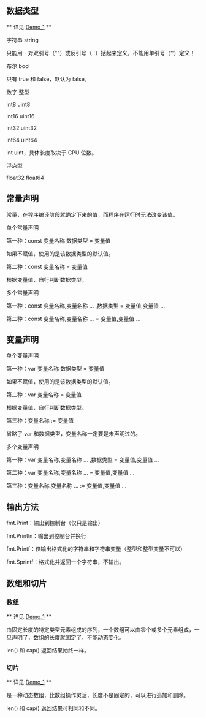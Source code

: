 ## 数据类型

** 详见:[Demo_1](https://github.com/NaraLuwan/go/blob/main/code/demo_1.go) **

字符串
string

只能用一对双引号（""）或反引号（``）括起来定义，不能用单引号（''）定义！

布尔
bool

只有 true 和 false，默认为 false。

数字
整型

int8 uint8

int16 uint16

int32 uint32

int64 uint64

int uint，具体长度取决于 CPU 位数。

浮点型

float32 float64

## 常量声明

常量，在程序编译阶段就确定下来的值，而程序在运行时无法改变该值。

单个常量声明

第一种：const 变量名称 数据类型 = 变量值

如果不赋值，使用的是该数据类型的默认值。

第二种：const 变量名称 = 变量值

根据变量值，自行判断数据类型。

多个常量声明

第一种：const 变量名称,变量名称 ... ,数据类型 = 变量值,变量值 ...

第二种：const 变量名称,变量名称 ... = 变量值,变量值 ...

## 变量声明

单个变量声明

第一种：var 变量名称 数据类型 = 变量值

如果不赋值，使用的是该数据类型的默认值。

第二种：var 变量名称 = 变量值

根据变量值，自行判断数据类型。

第三种：变量名称 := 变量值

省略了 var 和数据类型，变量名称一定要是未声明过的。

多个变量声明

第一种：var 变量名称,变量名称 ... ,数据类型 = 变量值,变量值 ...

第二种：var 变量名称,变量名称 ... = 变量值,变量值 ...

第三种：变量名称,变量名称 ... := 变量值,变量值 ...

## 输出方法

fmt.Print：输出到控制台（仅只是输出）

fmt.Println：输出到控制台并换行

fmt.Printf：仅输出格式化的字符串和字符串变量（整型和整型变量不可以）

fmt.Sprintf：格式化并返回一个字符串，不输出。

## 数组和切片

### 数组

** 详见:[Demo_1](https://github.com/NaraLuwan/go/blob/main/code/demo_2.go) **

由固定长度的特定类型元素组成的序列，一个数组可以由零个或多个元素组成，一旦声明了，数组的长度就固定了，不能动态变化。

len() 和 cap() 返回结果始终一样。

### 切片

** 详见:[Demo_1](https://github.com/NaraLuwan/go/blob/main/code/demo_3.go) **

是一种动态数组，比数组操作灵活，长度不是固定的，可以进行追加和删除。

len() 和 cap() 返回结果可相同和不同。